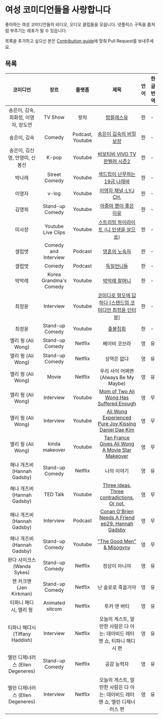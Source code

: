 # 여성 코미디언들을 사랑합니다

좋아하는 여성 코미디언들의 비디오, 오디오 클립들을 모읍니다. 넷플릭스 구독을 좀처럼 부추기는 레포가 될 수 있습니다.

목록을 추가하고 싶으신 분은 [Contribution guide](https://github.com/ysunmi0427/female-comedians/blob/master/pull_request_template.md)에 맞춰 Pull Request를 보내주세요.

## 목록
| 코미디언 | 장르 | 플랫폼 | 제목 | 언어 | 한글번역 |
|:---:|:----:|:----:|:----:|:----:|----|
| 송은이, 김숙, 최화정, 이영자, 장도연 | TV Show | 왓챠 | [밥블레스유](https://www.youtube.com/watch?v=vgXORBll2XM&t=7s) | 한 | - |
| 송은이, 김숙 | Comedy | Podcast, Youtube | [송은이 김숙의 비밀보장](https://www.youtube.com/watch?v=itIpu9P6KWU) | 한 | - |
| 송은이, 김신영, 안영미, 신봉선 | K-pop | Youtube | [비보티비 VIVO TV 판벌려 시즌2](https://www.youtube.com/watch?v=2iNnEYFScqs) | 한 | - |
| 박나래 | Street Comedy | Youtube | [섹드립이 난무하는 19금 나래바](https://www.youtube.com/watch?v=bqHXNE80DsI) | 한 | - |
| 이영자 | v-log | Youtube | [이영자 채널 :LYJ CH.](https://www.youtube.com/watch?v=I27ImljwWYs) | 한 | - |
| 김영희 | Stand-up Comedy | Youtube | [아줌마 팬이 좋은 이유](https://www.youtube.com/watch?v=wmJU7tgYyik) | 한 | - |
| 미사장 | Youtube Live Clips | Youtube | [스트리밍 하이라이트 ⟨니 인생을 살으쑈⟩](https://www.youtube.com/watch?v=AolsI70Z-D4&list=PL8-yVl8YXzaFbGIMY6xBewZnO2XGYqBdf) | 한 | - |
| 셀럽맷 | Comedy and Interview | Podcast | [영혼의 노숙자](https://podcasts.apple.com/kr/podcast/%EC%98%81%ED%98%BC%EC%9D%98-%EB%85%B8%EC%88%99%EC%9E%90/id1271031489) | 한 | - |
| 셀럽맷 | Comedy | Podcast | [독일언니들](https://podcasts.apple.com/kr/podcast/%EB%8F%85%EC%9D%BC%EC%96%B8%EB%8B%88%EB%93%A4/id1099612410) | 한 | - |
| 박막례 | Korea Grandma's Comedy | Youtube | [박막례 할머니](https://www.youtube.com/watch?v=9J_9o-ob5hA) | 한 | - |
| 최정윤 | Interview | Youtube | [코미디로 혐오에 답하다 [스탠드업 코미디언 최정윤 인터뷰]](https://www.youtube.com/watch?v=SyWoc4zM2Ls) | 한 | - |
| 최정윤 | Stand-up Comedy | Youtube | [좆불집회](https://www.youtube.com/watch?v=VlILRuC830A) | 한 | - |
| 앨리 웡 (Ali Wong) | Stand-up Comedy | Netflix | 베이비 코브라 | 영 | 유 |
| 앨리 웡 (Ali Wong) | Stand-up Comedy | Netflix | 성역은 없다 | 영 | 유 |
| 앨리 웡 (Ali Wong) | Movie | Netflix | 우리 사이 어쩌면 (Always Be My Maybe) | 영 | 유 |
| 앨리 웡 (Ali Wong) | Interview | Youtube | [Mom of Two Ali Wong Has Suffered Enough](https://www.youtube.com/watch?v=dLRMA_lWsDY) | 영 | 무 |
| 앨리 웡 (Ali Wong) | Interview | Youtube | [Ali Wong Experienced Pure Joy Kissing Daniel Dae Kim](https://www.youtube.com/watch?v=g7AqCwP7wak) | 영 | 무 |
| 앨리 웡 (Ali Wong) | kinda makeover | Youtube | [Tan France Gives Ali Wong A Movie Star Makeover](https://www.youtube.com/watch?v=mnuK1BCcBmA) | 영 | 무 |
| 해나 개즈비 (Hannah Gadsby) | Stand-up Comedy | Netflix | 나의 이야기 | 영 | 유 |
| 해나 개즈비 (Hannah Gadsby) | TED Talk | Youtube | [Three ideas. Three contradictions. Or not.](https://www.youtube.com/watch?v=87qLWFZManA&t=477s)| 영 | 무 |
| 해나 개즈비 (Hannah Gadsby) | Interview | Podcast | [Conan O'Brien Needs A Friend ep29. Hannah Gadsby](https://podcasts.apple.com/us/podcast/29-hannah-gadsby/id1438054347?i=1000440419920) | 영 | 무 |
| 해나 개즈비 (Hannah Gadsby) | Stand-up Comedy | Youtube | ["The Good Men" & Misogyny](https://www.youtube.com/watch?v=OEPsqFLhHBc) | 영 | 무 |
| 완다 사이크스 (Wanda Sykes) | Stand-up Comedy | Netflix | 정상이 아니야 | 영 | 유 |
| 젠 커크맨 (Jen Kirkman) | Stand-up Comedy | Netflix | 난 솔로로 죽을거야 | 영 | 유 |
| 티파니 해디시, 앨리 웡 | Animated sitcom | Netflix | 투카 앤 버티 | 영 | 유 |
| 티파니 해디시 (Tiffany Haddish) | Interview | Netflix | 오늘의 게스트, 알 만한 사람은 다 아는: 데이비드 레터맨 쇼, 티파니 해디시 편 | 영 | 유 |
| 엘런 디제너러스 (Ellen Degeneres) | Stand-up Comedy | Netflix | 공감 능력자 | 영 | 유 |
| 엘런 디제너러스 (Ellen Degeneres) | Interview | Netflix | 오늘의 게스트, 알 만한 사람은 다 아는: 데이비드 레터맨 쇼, 엘런 디제너러스 편 | 영 | 유 |
